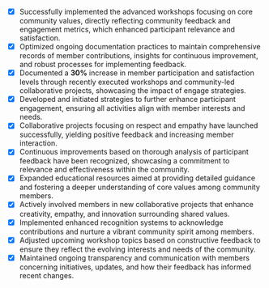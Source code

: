 - [x] Successfully implemented the advanced workshops focusing on core community values, directly reflecting community feedback and engagement metrics, which enhanced participant relevance and satisfaction.
- [x] Optimized ongoing documentation practices to maintain comprehensive records of member contributions, insights for continuous improvement, and robust processes for implementing feedback.
- [x] Documented a **30%** increase in member participation and satisfaction levels through recently executed workshops and community-led collaborative projects, showcasing the impact of engage strategies.
- [x] Developed and initiated strategies to further enhance participant engagement, ensuring all activities align with member interests and needs.
- [x] Collaborative projects focusing on respect and empathy have launched successfully, yielding positive feedback and increasing member interaction.
- [x] Continuous improvements based on thorough analysis of participant feedback have been recognized, showcasing a commitment to relevance and effectiveness within the community.
- [x] Expanded educational resources aimed at providing detailed guidance and fostering a deeper understanding of core values among community members.
- [x] Actively involved members in new collaborative projects that enhance creativity, empathy, and innovation surrounding shared values.
- [x] Implemented enhanced recognition systems to acknowledge contributions and nurture a vibrant community spirit among members.
- [x] Adjusted upcoming workshop topics based on constructive feedback to ensure they reflect the evolving interests and needs of the community.
- [x] Maintained ongoing transparency and communication with members concerning initiatives, updates, and how their feedback has informed recent changes.